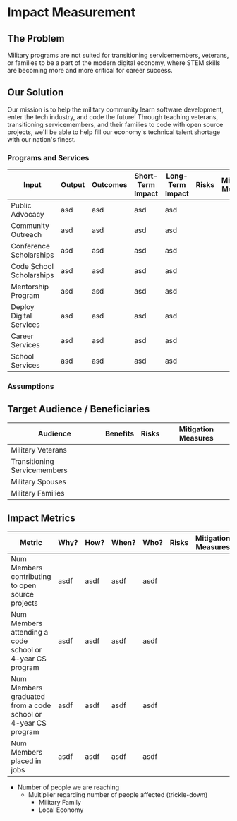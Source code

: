 
# Impact Measurement

## The Problem
Military programs are not suited for transitioning servicemembers, veterans, or families to be a part of the modern digital economy, where STEM skills are becoming more and more critical for career success.

## Our Solution
Our mission is to help the military community learn software development, enter the tech industry, and code the future! Through teaching veterans, transitioning servicemembers, and their families to code with open source projects, we'll be able to help fill our economy's technical talent shortage with our nation's finest.

### Programs and Services

|**Input** | **Output** | **Outcomes** | **Short-Term Impact** | **Long-Term Impact** | **Risks** | **Mitigation Measures** |
|---|---|---|---|---|---|---|
|Public Advocacy |asd|asd|asd|asd|
|Community Outreach|asd|asd|asd|asd|
|Conference Scholarships|asd|asd|asd|asd|
|Code School Scholarships|asd|asd|asd|asd|
|Mentorship Program|asd|asd|asd|asd|
|Deploy Digital Services|asd|asd|asd|asd|
|Career Services|asd|asd|asd|asd|
|School Services|asd|asd|asd|asd|

### Assumptions

## Target Audience / Beneficiaries

| **Audience** | **Benefits** | **Risks** | **Mitigation Measures** |
|-|-|-|-|
| Military Veterans | |
| Transitioning Servicemembers | |
| Military Spouses | |
| Military Families | |

## Impact Metrics

| **Metric** | **Why?** | **How?** | **When?** | **Who?** | **Risks** | **Mitigation Measures** |
|---|---|---|---|---|---|---|
| Num Members contributing to open source projects | asdf | asdf | asdf | asdf |
| Num Members attending a code school or 4-year CS program | asdf | asdf | asdf | asdf |
| Num Members graduated from a code school or 4-year CS program | asdf | asdf | asdf | asdf |
| Num Members placed in jobs | asdf | asdf | asdf | asdf |

* Number of people we are reaching
  * Multiplier regarding number of people affected (trickle-down)
    * Military Family
    * Local Economy